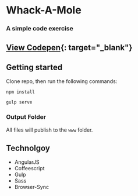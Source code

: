 # Whack-A-Mole
### A simple code exercise

## [View Codepen](http://codepen.io/eddieebeling/full/wJVOMy/){: target="_blank"}

## Getting started

Clone repo, then run the following commands:

```shell
npm install
```

```shell
gulp serve
```

### Output Folder

All files will publish to the `www` folder.

## Technolgoy

* AngularJS
* Coffeescript
* Gulp
* Sass
* Browser-Sync